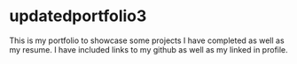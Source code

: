# updatedportfolio3

This is my portfolio to showcase some projects I have completed as well as my resume. I have included links to my github as well as my linked in profile.
